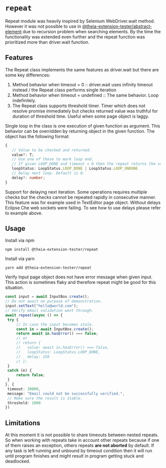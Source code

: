# `repeat`

Repeat module was heavily inspired by Selenium WebDriver.wait method.
However it was not possible to use in [@theia-extension-tester/abstract-element](https://www.npmjs.com/package/@theia-extension-tester/abstract-element) due to recursion problem when searching elements.
By the time the functionality was extended even further and the repeat function was prioritized more than driver.wait function.

## Features

The Repeat class implements the same features as driver.wait but there are some key differences:

1. Method behavior when timeout = 0 :: driver.wait uses infinity timeout instead / the Repeat class performs single iteration
2. Method behavior when timeout = undefined :: The same behavior. Loop indefinitely.
3. The Repeat class supports threshold timer. Timer which does not resolve promise immediately but checks
returned value was truthful for duration of threshold time. Useful when some page object is laggy.

Single loop in the class is one execution of given function as argument. This behavior can be overridden
by returning object in the given function. The object has the following format:

 ```ts
 {
    // Value to be checked and returned.
    value?: T;
    // Use one of these to mark loop end.
    // If given LOOP_DONE and timeout = 0 then the repeat returns the value.
    loopStatus: LoopStatus.LOOP_DONE | LoopStatus.LOOP_UNDONE
    // Delay next loop. Default is 0.
    delay?: number;
 }
```
Support for delaying next iteration. Some operations requires multiple checks but the checks cannot be repeated rapidly
in consecutive manner. This feature was for example used in TextEditor page object. Without delays Eclipse Che web sockets
were failing. To see how to use delays please refer to example above.

## Usage

Install via npm

`npm install @theia-extension-tester/repeat`

Install via yarn

`yarn add @theia-extension-tester/repeat`

Verify Input page object does not have error message when given input.
This action is sometimes flaky and therefore repeat might be good for this situation.

```ts
const input = await InputBox.create();
// Do not await on purpose of demonstration.
input.setText("hello@world.com");
// Verify email validation went through.
await repeat(async () => {
 try {
     // In case the input becomes stale.
     const in = await InputBox.create();
     return await in.hasError() === false;
     // or
     // return {
     //   value: await in.hasError() === false,
     //   loopStatus: LoopStatus.LOOP_DONE,
     //   delay: 150
     // };
 }
 catch (e) {
     return false;
 }
}, {
 timeout: 30000,
 message: "Email could not be successfully verified.",
 // Make sure the result is stable.
 threshold: 1000
})
```

## Limitations

At this moment it is not possible to share timeouts between nested repeats. So when working with repeats take in account other repeats because if one of them raises an exception, others repeats **are not aborted** by default. If any task is left running and unbound by timeout condition then it will run until program finishes and might result in program getting stuck and deadlocked.